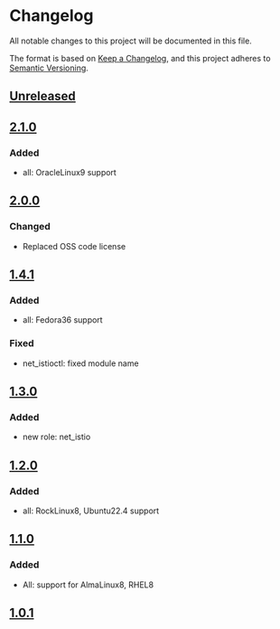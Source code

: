 # Changelog

All notable changes to this project will be documented in this file.

The format is based on [Keep a Changelog](https://keepachangelog.com/en/1.0.0/),
and this project adheres to [Semantic Versioning](https://semver.org/spec/v2.0.0.html).

## [Unreleased]

## [2.1.0]

### Added

- all: OracleLinux9 support

## [2.0.0]

### Changed

- Replaced OSS code license

## [1.4.1]

### Added

- all: Fedora36 support

### Fixed

- net_istioctl: fixed module name

## [1.3.0]

### Added

- new role: net_istio

## [1.2.0]

### Added

- all: RockLinux8, Ubuntu22.4 support

## [1.1.0]

### Added

- All: support for AlmaLinux8, RHEL8

## [1.0.1]

[Unreleased]: https://github.com/serdigital64/aplatform64/compare/2.1.0...HEAD
[2.1.0]: https://github.com/serdigital64/aplatform64/compare/2.0.0...2.1.0
[2.0.0]: https://github.com/serdigital64/aplatform64/compare/1.4.1...2.0.0
[1.4.1]: https://github.com/serdigital64/aplatform64/compare/1.3.0...1.4.1
[1.3.0]: https://github.com/serdigital64/aplatform64/compare/1.2.0...1.3.0
[1.2.0]: https://github.com/serdigital64/aplatform64/compare/1.1.0...1.2.0
[1.1.0]: https://github.com/serdigital64/aplatform64/compare/1.0.1...1.1.0
[1.0.1]: https://github.com/serdigital64/aplatform64/releases/tag/1.0.1
